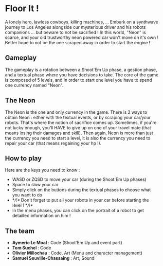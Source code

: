 # Floor It !

A lonely hero, lawless cowboys, killing machines, ... Embark on a synthwave journey to Los Angeles alongside our mysterious driver and his robots companions ... but beware to not be sacrified !
In this world, "Neon" is scarce, and your old trustworthy neon powered car won't move on it's own ! Better hope to not be the one scraped away in order to start the engine !

## Gameplay

The gameplay is a rotation between a Shoot'Em Up phase, a gestion phase, and a textual phase where you have decisions to take. The core of the game is composed of 5 levels, and in order to start one level you have to spend one currency named "Neon". 

## The Neon

The Neon is the one and only currency in the game. There is 2 ways to obtain Neon : either with the textual events, or by scraping your car/your robots. That's where the notion of sacrifice comes up. Sometimes, if you're not lucky enough, you'll HAVE to give up on one of your travel mate (that means losing their damages and skill). Then again, Neon is more than just the currency you need to start a level, it is also the currency you need to repair your car (that means regaining your hp !).

## How to play

Here are the keys you need to know :
- WASD or ZQSD to move your car (during the Shoot'Em Up phases)
- Space to slow your car
- Simply click on the buttons during the textual phases to choose what you want to do
- **/!\** Don't forget to put all your robots in your car before starting the level ! **/!\**
- In the menu phases, you can click on the portrait of a robot to get detailled information on him !

## The team

- **Aymeric Le Moal** : Code (Shoot'Em Up and event part)
- **Tom Suchel** : Code
- **Olivier Millochau** : Code, Art (Menu and character management)
- **Samuel Souville-Chassaing** : Art, Sound
